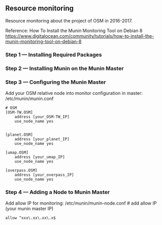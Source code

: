 ## Resource monitoring
Resource monitoring about the project of OSM in 2016-2017.

Reference:
How To Install the Munin Monitoring Tool on Debian 8 
https://www.digitalocean.com/community/tutorials/how-to-install-the-munin-monitoring-tool-on-debian-8

### Step 1 — Installing Required Packages

### Step 2 — Installing Munin on the Munin Master

### Step 3 — Configuring the Munin Master

Add your OSM relative node into monitor configuration in master: /etc/munin/munin.conf

	# OSM
	[OSM-TW.OSM]
	    address [your_OSM-TW_IP]
	    use_node_name yes


	[planet.OSM]
	    address [your_planet_IP]
	    use_node_name yes

	[umap.OSM]
	    address [your_umap_IP]
	    use_node_name yes

	[overpass.OSM]
	    address [your_overpass_IP]
	    use_node_name yes


### Step 4 — Adding a Node to Munin Master
Add allow IP for monitoring: /etc/munin/munin-node.conf
	# add allow IP (your munin master IP)

	allow ^xxx\.xx\.xx\.x$

